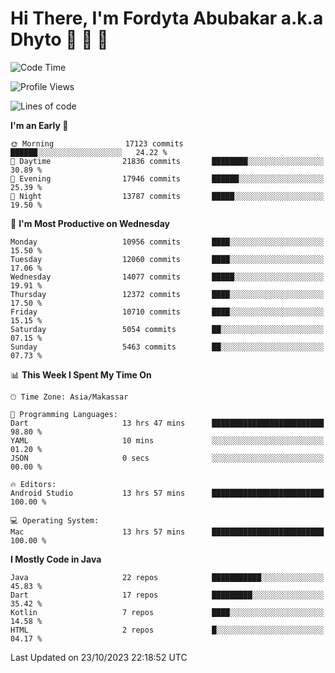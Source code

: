 # Hi There, I'm Fordyta Abubakar a.k.a Dhyto 👋 👋 👋 

<!--
**DhytoDev/dhytodev** is a ✨ _special_ ✨ repository because its `README.md` (this file) appears on your GitHub profile.

Here are some ideas to get you started:

- 🔭 I’m currently working on ...
- 🌱 I’m currently learning ...
- 👯 I’m looking to collaborate on ...
- 🤔 I’m looking for help with ...
- 💬 Ask me about ...
- 📫 How to reach me: ...
- 😄 Pronouns: ...
- ⚡ Fun fact: ...
-->

<!--START_SECTION:waka-->
![Code Time](http://img.shields.io/badge/Code%20Time-2%2C105%20hrs%201%20min-blue)

![Profile Views](http://img.shields.io/badge/Profile%20Views-0-blue)

![Lines of code](https://img.shields.io/badge/From%20Hello%20World%20I%27ve%20Written-8.8%20million%20lines%20of%20code-blue)

**I'm an Early 🐤** 

```text
🌞 Morning                17123 commits       ██████░░░░░░░░░░░░░░░░░░░   24.22 % 
🌆 Daytime                21836 commits       ████████░░░░░░░░░░░░░░░░░   30.89 % 
🌃 Evening                17946 commits       ██████░░░░░░░░░░░░░░░░░░░   25.39 % 
🌙 Night                  13787 commits       █████░░░░░░░░░░░░░░░░░░░░   19.50 % 
```
📅 **I'm Most Productive on Wednesday** 

```text
Monday                   10956 commits       ████░░░░░░░░░░░░░░░░░░░░░   15.50 % 
Tuesday                  12060 commits       ████░░░░░░░░░░░░░░░░░░░░░   17.06 % 
Wednesday                14077 commits       █████░░░░░░░░░░░░░░░░░░░░   19.91 % 
Thursday                 12372 commits       ████░░░░░░░░░░░░░░░░░░░░░   17.50 % 
Friday                   10710 commits       ████░░░░░░░░░░░░░░░░░░░░░   15.15 % 
Saturday                 5054 commits        ██░░░░░░░░░░░░░░░░░░░░░░░   07.15 % 
Sunday                   5463 commits        ██░░░░░░░░░░░░░░░░░░░░░░░   07.73 % 
```


📊 **This Week I Spent My Time On** 

```text
🕑︎ Time Zone: Asia/Makassar

💬 Programming Languages: 
Dart                     13 hrs 47 mins      █████████████████████████   98.80 % 
YAML                     10 mins             ░░░░░░░░░░░░░░░░░░░░░░░░░   01.20 % 
JSON                     0 secs              ░░░░░░░░░░░░░░░░░░░░░░░░░   00.00 % 

🔥 Editors: 
Android Studio           13 hrs 57 mins      █████████████████████████   100.00 % 

💻 Operating System: 
Mac                      13 hrs 57 mins      █████████████████████████   100.00 % 
```

**I Mostly Code in Java** 

```text
Java                     22 repos            ███████████░░░░░░░░░░░░░░   45.83 % 
Dart                     17 repos            █████████░░░░░░░░░░░░░░░░   35.42 % 
Kotlin                   7 repos             ████░░░░░░░░░░░░░░░░░░░░░   14.58 % 
HTML                     2 repos             █░░░░░░░░░░░░░░░░░░░░░░░░   04.17 % 
```




 Last Updated on 23/10/2023 22:18:52 UTC
<!--END_SECTION:waka-->

